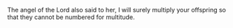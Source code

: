 The angel of the Lord also said to her, I will surely multiply your offspring so that they cannot be numbered for multitude.
